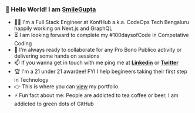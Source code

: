 ### 👋 Hello World! I am [SmileGupta](https://fayz.in/stories/s/1569/0/?ckt_id=ZGL1ZGVk&title=Help_for_beginners_smile_gupta)

- :woman_office_worker: I'm a Full Stack Engineer at KonfHub a.k.a. CodeOps Tech Bengaluru happily working on Next.js and GraphQL 
- :hourglass_flowing_sand: I am looking forward to complete my #100daysofCode in Competative Coding 
- :microscope: I'm always ready to collaborate for any Pro Bono Publico activity or delivering some hands on sessions
- :mailbox: If you wanna get in touch with me ping me at [**Linkedin**](https://www.linkedin.com/in/smilegupta/) or [**Twitter**](https://twitter.com/smileguptaaa) 
- :trophy:  I'm a 21 under 21 awardee! FYI I help begineers taking their first step in Technology
- :point_right: This is where you can [view](https://smilegupta.github.io/smilegupta/) my portfolio. 
- :zap: Fun fact about me: People are addicted to tea coffee or beer, I am addicted to green dots of GitHub






